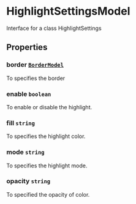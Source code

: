 # HighlightSettingsModel

Interface for a class HighlightSettings

## Properties

### border [`BorderModel`](./api-borderModel.html)

To specifies the border

### enable `boolean`

To enable or disable the highlight.

### fill `string`

To specifies the highlight color.

### mode `string`

To specifies the highlight mode.

### opacity `string`

To specified the opacity of color.
